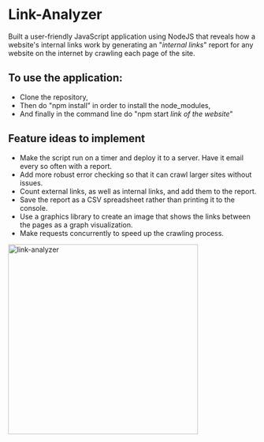 # Link-Analyzer
  Built a user-friendly JavaScript application using NodeJS that reveals how a website's internal links work by generating an "<i>internal links</i>" report for any website on   the internet by crawling each page of the site.

## To use the application:
  - Clone the repository,
  - Then do "npm install" in order to install the node_modules,
  - And finally in the command line do "npm start <i>link of the website</i>"

## Feature ideas to implement
  - Make the script run on a timer and deploy it to a server. Have it email every so often with a report.
  - Add more robust error checking so that it can crawl larger sites without issues.
  - Count external links, as well as internal links, and add them to the report.
  - Save the report as a CSV spreadsheet rather than printing it to the console.
  - Use a graphics library to create an image that shows the links between the pages as a graph visualization.
  - Make requests concurrently to speed up the crawling process.

<img width="385" alt="link-analyzer" src="https://github.com/aryans98/link-analyzer/assets/84920015/62163fcf-25b0-477c-a94e-8a0ca26d8372">

